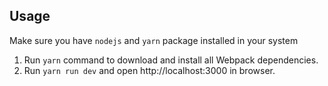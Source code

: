 ## Usage

Make sure you have `nodejs` and `yarn` package installed in your system

1. Run `yarn` command to download and install all Webpack dependencies.
2. Run `yarn run dev` and open http://localhost:3000 in browser.

